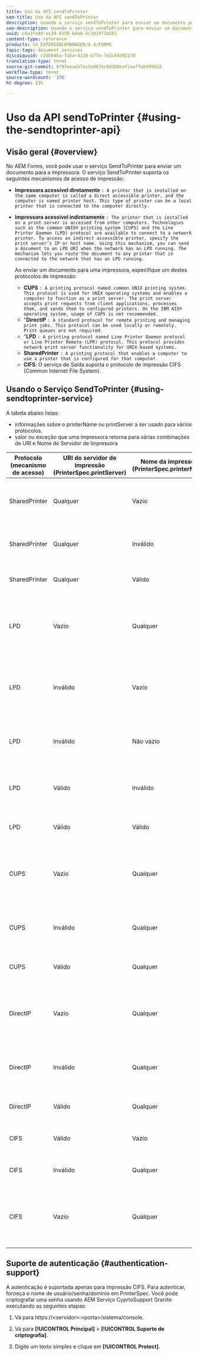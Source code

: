 ```yaml
---
title: Uso da API sendToPrinter
seo-title: Uso da API sendToPrinter
description: Usando o serviço sendToPrinter para enviar um documento para a impressora.
seo-description: Usando o serviço sendToPrinter para enviar um documento para a impressora.
uuid: c6a3fe8d-ec19-4350-b4a6-4c3d1971b501
content-type: reference
products: SG_EXPERIENCEMANAGER/6.4/FORMS
topic-tags: document_services
discoiquuid: c2d564ba-fa5a-4130-b7fe-7e2c64d92170
translation-type: tm+mt
source-git-commit: 0797eeae57ac5a9676c6d308eaf2aaffab999d18
workflow-type: tm+mt
source-wordcount: '376'
ht-degree: 13%

---
```



# Uso da API sendToPrinter {#using-the-sendtoprinter-api}

## Visão geral {#overview}

No AEM Forms, você pode usar o serviço SendToPrinter para enviar um documento para a impressora. O serviço SendToPrinter suporta os seguintes mecanismos de acesso de impressão:

* **Impressora acessível diretamente** `: A printer that is installed on the same computer is called a direct accessible printer, and the computer is named printer host. This type of printer can be a local printer that is connected to the computer directly.`

* **Impressora acessível indiretamente** `: The printer that is installed on a print server is accessed from other computers. Technologies such as the common UNIX® printing system (CUPS) and the Line Printer Daemon (LPD) protocol are available to connect to a network printer. To access an indirect accessible printer, specify the print server’s IP or host name. Using this mechanism, you can send a document to an LPD URI when the network has an LPD running. The mechanism lets you route the document to any printer that is connected to the network that has an LPD running.`

   Ao enviar um documento para uma impressora, especifique um destes protocolos de impressão:

   * **CUPS** `: A printing protocol named common UNIX printing system. This protocol is used for UNIX operating systems and enables a computer to function as a print server. The print server accepts print requests from client applications, processes them, and sends them to configured printers. On the IBM AIX® operating system, usage of CUPS is not recommended.`
   * &quot;**DirectIP** `: A standard protocol for remote printing and managing print jobs. This protocol can be used locally or remotely. Print queues are not required.`
   * &quot;**LPD** `: A printing protocol named Line Printer Daemon protocol or Line Printer Remote (LPR) protocol. This protocol provides network print server functionality for UNIX-based systems.`
   * **SharedPrinter** `: A printing protocol that enables a computer to use a printer that is configured for that computer.`
   * **CIFS**: O serviço de Saída suporta o protocolo de impressão CIFS (Common Internet File System).

## Usando o Serviço SendToPrinter {#using-sendtoprinter-service}

A tabela abaixo listas:

* informações sobre o printerName ou printServer a ser usado para vários protocolos.
* valor ou exceção que uma impressora retorna para várias combinações de URI e Nome do Servidor de Impressora

| Protocolo (mecanismo de acesso) | URI do servidor de impressão (PrinterSpec.printServer) | Nome da impressora (PrinterSpec.printerName) | Resultado |
|--- |--- |--- |--- |
| SharedPrinter | Qualquer | Vazio | Exceção: O argumento necessário sPrinterName não pode estar vazio. |
| SharedPrinter | Qualquer | Inválido | Uma exceção indica que a impressora não foi encontrada. |
| SharedPrinter | Qualquer | Válido | Trabalho de impressão bem-sucedido. |
| LPD | Vazio | Qualquer | uma exceção informando que o argumento necessário sPrintServerUri não pode estar vazio. |
| LPD | Inválido | Vazio | uma exceção informando que o argumento necessário sPrinterName não pode estar vazio. |
| LPD | Inválido | Não vazio | uma exceção informando que sPrintServerUri não foi encontrada. |
| LPD | Válido | Inválido | uma exceção informando que a impressora não pode ser encontrada. |
| LPD | Válido | Válido | Um trabalho de impressão bem-sucedido. |
| CUPS | Vazio | Qualquer | uma exceção informando que o argumento necessário sPrintServerUri não pode estar vazio. |
| CUPS | Inválido | Qualquer | uma exceção informando que a impressora não pode ser encontrada. |
| CUPS | Válido | Qualquer | Trabalho de impressão bem-sucedido. |
| DirectIP | Vazio | Qualquer | uma exceção informando que o argumento necessário sPrintServerUri não pode estar vazio. |
| DirectIP | Inválido | Qualquer | uma exceção informando que a impressora não pode ser encontrada. |
| DirectIP | Válido | Qualquer | Trabalho de impressão bem-sucedido. |
| CIFS | Válido | Vazio | Trabalho de impressão bem-sucedido. |
| CIFS | Inválido | Qualquer | erro desconhecido ao imprimir usando CIFS. |
| CIFS | Vazio | Qualquer | uma exceção informando que o argumento necessário sPrintServerUri não pode estar vazio. |

## Suporte de autenticação {#authentication-support}

A autenticação é suportada apenas para impressão CIFS. Para autenticar, forneça o nome de usuário/senha/domínio em PrinterSpec. Você pode criptografar uma senha usando AEM Serviço CyprtoSupport Granite executando as seguintes etapas:

1. Vá para https://&lt;servidor>:&lt;porta>/sistema/console.

1. Vá para **[!UICONTROL Principal]** > **[!UICONTROL Suporte de criptografia]**.

1. Digite um texto simples e clique em **[!UICONTROL Protect]**.

